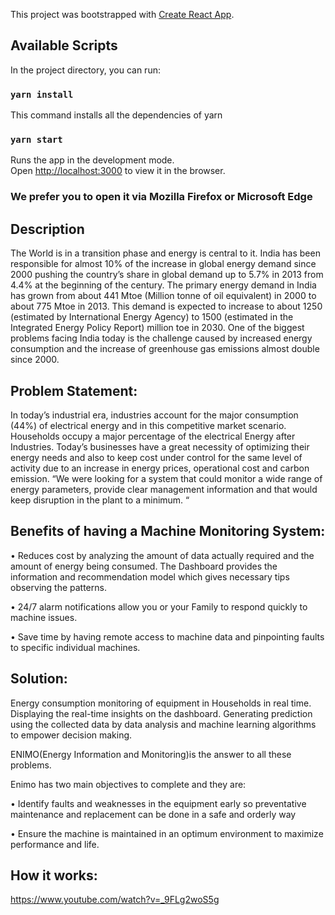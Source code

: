 This project was bootstrapped with [Create React App](https://github.com/facebook/create-react-app).

## Available Scripts

In the project directory, you can run:

### `yarn install`

This command installs all the dependencies of yarn

### `yarn start`

Runs the app in the development mode.<br>
Open [http://localhost:3000](http://localhost:3000) to view it in the browser.

### We prefer you to open it via Mozilla Firefox or Microsoft Edge

## Description

The World is in a transition phase and energy is central to it. India has been responsible for almost 10% of the increase in global energy demand since 2000 pushing the country’s share in global demand up to 5.7% in 2013 from 4.4% at the beginning of the century. The primary energy demand in India has grown from about 441 Mtoe (Million tonne of oil equivalent) in 2000 to about 775 Mtoe in 2013. This demand is expected to increase to about 1250 (estimated by International Energy Agency) to 1500 (estimated in the Integrated Energy Policy Report) million toe in 2030. One of the biggest problems facing India today is the challenge caused by increased energy consumption and the increase of greenhouse gas emissions almost double since 2000.


## Problem Statement:


In today’s industrial era, industries account for the major consumption (44%) of electrical energy and in this competitive market scenario. Households occupy a major percentage of the electrical Energy after Industries.
Today’s businesses have a great necessity of optimizing their energy needs and also to keep cost under control for the same level of activity due to an increase in energy prices, operational cost and carbon emission.
“We were looking for a system that could monitor a wide range of energy parameters, provide clear management information and that would keep disruption in the plant to a minimum. “


## Benefits of having a Machine Monitoring System:


•    Reduces cost by analyzing the amount of data actually required and the amount of energy being consumed. The  Dashboard provides the information and recommendation model which gives necessary tips observing the patterns.

•    24/7 alarm notifications allow you or your Family to respond quickly to machine issues.

•    Save time by having remote access to machine data and pinpointing faults to specific individual machines.



## Solution:
Energy consumption monitoring of equipment in Households in real time. Displaying the real-time insights on the dashboard. Generating prediction using the collected data by data analysis and machine learning algorithms to empower decision making.

ENIMO(Energy Information and Monitoring)is the answer to all these problems.

Enimo has two main objectives to complete and they are:

•    Identify faults and weaknesses in the equipment early so preventative maintenance and replacement can be done in a safe and orderly way

•    Ensure the machine is maintained in an optimum environment to maximize performance and life.


## How it works:

https://www.youtube.com/watch?v=_9FLg2woS5g


